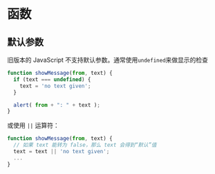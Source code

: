 # 函数

## 默认参数

旧版本的 JavaScript 不支持默认参数。通常使用`undefined`来做显示的检查

```javascript
function showMessage(from, text) {
  if (text === undefined) {
    text = 'no text given';
  }

  alert( from + ": " + text );
}
```

或使用 `||` 运算符：

```javascript
function showMessage(from, text) {
  // 如果 text 能转为 false，那么 text 会得到“默认”值
  text = text || 'no text given';
  ...
}
```

